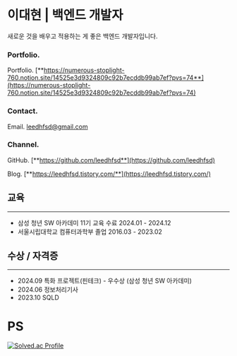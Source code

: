 # 이대현 | 백엔드 개발자

새로운 것을 배우고 적용하는 게 좋은 백엔드 개발자입니다.

### Portfolio.
Portfolio. [**https://numerous-stoplight-760.notion.site/14525e3d9324809c92b7ecddb99ab7ef?pvs=74**](https://numerous-stoplight-760.notion.site/14525e3d9324809c92b7ecddb99ab7ef?pvs=74)

### Contact.

Email. leedhfsd@gmail.com

### Channel.

GitHub. [**https://github.com/leedhfsd**](https://github.com/leedhfsd)

Blog. [**https://leedhfsd.tistory.com/**](https://leedhfsd.tistory.com/)


## 교육

---

- 삼성 청년 SW 아카데미 11기 교육 수료
2024.01 - 2024.12
- 서울시립대학교 컴퓨터과학부 졸업
2016.03 - 2023.02

## 수상 / 자격증

---

- 2024.09     특화 프로젝트(핀테크) - 우수상 (삼성 청년 SW 아카데미)
- 2024.06     정보처리기사
- 2023.10     SQLD

# PS
[![Solved.ac Profile](http://mazassumnida.wtf/api/v2/generate_badge?boj=leedhfsdssafy)](https://solved.ac/leedhfsdssafy/)

